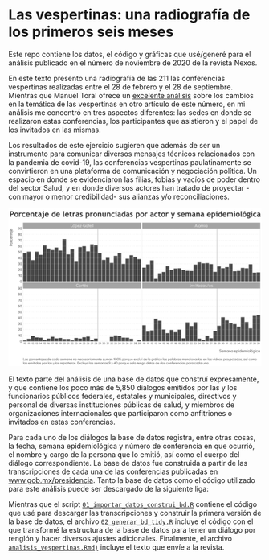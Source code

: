 # Las vespertinas: una radiografía de los primeros seis meses

Este repo contiene los datos, el código y gráficas que usé/generé para el análisis publicado en el número de noviembre de 2020 de la revista Nexos.

En este texto presento una radiografía de las 211 las conferencias vespertinas realizadas entre el 28 de febrero y el 28 de septiembre. Mientras que Manuel Toral ofrece un [excelente análisis](https://www.nexos.com.mx/?p=51044) sobre los cambios en la temática de las vespertinas en otro artículo de este número, en mi análisis me concentró en tres aspectos diferentes: las sedes en donde se realizaron estas conferencias, los participantes que asistieron y el papel de los invitados en las mismas.

Los resultados de este ejercicio sugieren que además de ser un instrumento para comunicar diversos mensajes técnicos relacionados con la pandemia de covid-19, las conferencias vespertinas paulatinamente se convirtieron en una plataforma de comunicación y negociación política. Un espacio en donde se evidenciaron las filias, fobias y vacíos de poder dentro del sector Salud, y en donde diversos actores han tratado de proyectar -con mayor o menor credibilidad- sus alianzas y/o reconciliaciones.

![My image](https://github.com/segasi/nexos_analisis_vespertinas/blob/master/02_codigo/analisis_vespertinas_files/figure-docx/unnamed-chunk-12-1.png)

El texto parte del análisis de una base de datos que construí expresamente, y que contiene los poco más de 5,850 diálogos emitidos por las y los funcionarios públicos federales, estatales y municipales, directivos y personal de diversas instituciones públicas de salud, y miembros de organizaciones internacionales que participaron como anfitriones o invitados en estas conferencias.

Para cada uno de los diálogos la base de datos registra, entre otras cosas, la fecha, semana epidemiológica y número de conferencia en que ocurrió, el nombre y cargo de la persona que lo emitió, así como el cuerpo del diálogo correspondiente. La base de datos fue construida a partir de las transcripciones de cada una de las conferencias publicadas en www.gob.mx/presidencia. Tanto la base de datos como el código utilizado para este análisis puede ser descargado de la siguiente liga: 

Mientras que el script [`01_importar_datos_construi_bd.R`](https://github.com/segasi/nexos_analisis_vespertinas/blob/master/02_codigo/01_importar_datos_construi_bd.R) contiene el código que usé para descargar las transcripciones y construir la primera versión de la base de datos, el archivo [`02_generar_bd_tidy.R`](https://github.com/segasi/nexos_analisis_vespertinas/blob/master/02_codigo/02_generar_bd_tidy.R) incluye el código con el que transformé la estructura de la base de datos para tener un diálogo por renglón y hacer diversos ajustes adicionales. Finalmente, el archivo [`analisis_vespertinas.Rmd)`](https://github.com/segasi/nexos_analisis_vespertinas/blob/master/02_codigo/analisis_vespertinas.Rmd) incluye el texto que envíe a la revista. 
